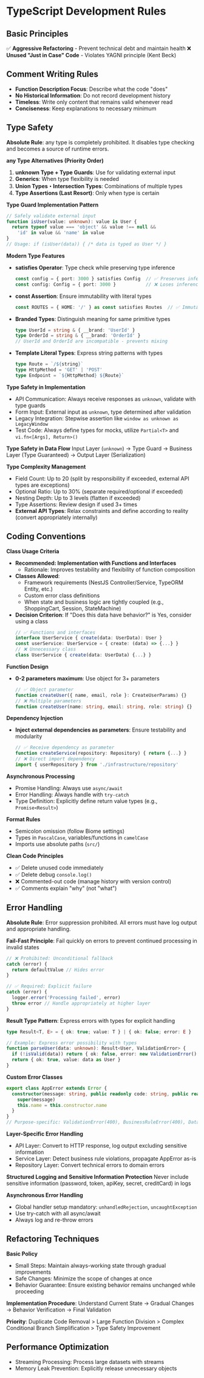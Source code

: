 # TypeScript Development Rules

## Basic Principles

✅ **Aggressive Refactoring** - Prevent technical debt and maintain health
❌ **Unused "Just in Case" Code** - Violates YAGNI principle (Kent Beck)

## Comment Writing Rules
- **Function Description Focus**: Describe what the code "does"
- **No Historical Information**: Do not record development history
- **Timeless**: Write only content that remains valid whenever read
- **Conciseness**: Keep explanations to necessary minimum

## Type Safety

**Absolute Rule**: any type is completely prohibited. It disables type checking and becomes a source of runtime errors.

**any Type Alternatives (Priority Order)**
1. **unknown Type + Type Guards**: Use for validating external input
2. **Generics**: When type flexibility is needed
3. **Union Types・Intersection Types**: Combinations of multiple types
4. **Type Assertions (Last Resort)**: Only when type is certain

**Type Guard Implementation Pattern**
```typescript
// Safely validate external input
function isUser(value: unknown): value is User {
  return typeof value === 'object' && value !== null && 
    'id' in value && 'name' in value
}
// Usage: if (isUser(data)) { /* data is typed as User */ }
```

**Modern Type Features**
- **satisfies Operator**: Type check while preserving type inference
  ```typescript
  const config = { port: 3000 } satisfies Config  // ✅ Preserves inference
  const config: Config = { port: 3000 }           // ❌ Loses inference
  ```
- **const Assertion**: Ensure immutability with literal types
  ```typescript
  const ROUTES = { HOME: '/' } as const satisfies Routes  // ✅ Immutable and type-safe
  ```
- **Branded Types**: Distinguish meaning for same primitive types
  ```typescript
  type UserId = string & { __brand: 'UserId' }
  type OrderId = string & { __brand: 'OrderId' }
  // UserId and OrderId are incompatible - prevents mixing
  ```
- **Template Literal Types**: Express string patterns with types
  ```typescript
  type Route = `/${string}`
  type HttpMethod = 'GET' | 'POST'
  type Endpoint = `${HttpMethod} ${Route}`
  ```

**Type Safety in Implementation**
- API Communication: Always receive responses as `unknown`, validate with type guards
- Form Input: External input as `unknown`, type determined after validation
- Legacy Integration: Stepwise assertion like `window as unknown as LegacyWindow`
- Test Code: Always define types for mocks, utilize `Partial<T>` and `vi.fn<[Args], Return>()`

**Type Safety in Data Flow**
Input Layer (`unknown`) → Type Guard → Business Layer (Type Guaranteed) → Output Layer (Serialization)

**Type Complexity Management**
- Field Count: Up to 20 (split by responsibility if exceeded, external API types are exceptions)
- Optional Ratio: Up to 30% (separate required/optional if exceeded)
- Nesting Depth: Up to 3 levels (flatten if exceeded)
- Type Assertions: Review design if used 3+ times
- **External API Types**: Relax constraints and define according to reality (convert appropriately internally)

## Coding Conventions

**Class Usage Criteria**
- **Recommended: Implementation with Functions and Interfaces**
  - Rationale: Improves testability and flexibility of function composition
- **Classes Allowed**: 
  - Framework requirements (NestJS Controller/Service, TypeORM Entity, etc.)
  - Custom error class definitions
  - When state and business logic are tightly coupled (e.g., ShoppingCart, Session, StateMachine)
- **Decision Criterion**: If "Does this data have behavior?" is Yes, consider using a class
  ```typescript
  // ✅ Functions and interfaces
  interface UserService { create(data: UserData): User }
  const userService: UserService = { create: (data) => {...} }
  // ❌ Unnecessary class
  class UserService { create(data: UserData) {...} }
  ```

**Function Design**
- **0-2 parameters maximum**: Use object for 3+ parameters
  ```typescript
  // ✅ Object parameter
  function createUser({ name, email, role }: CreateUserParams) {}
  // ❌ Multiple parameters
  function createUser(name: string, email: string, role: string) {}
  ```

**Dependency Injection**
- **Inject external dependencies as parameters**: Ensure testability and modularity
  ```typescript
  // ✅ Receive dependency as parameter
  function createService(repository: Repository) { return {...} }
  // ❌ Direct import dependency
  import { userRepository } from './infrastructure/repository'
  ```

**Asynchronous Processing**
- Promise Handling: Always use `async/await`
- Error Handling: Always handle with `try-catch`
- Type Definition: Explicitly define return value types (e.g., `Promise<Result>`)

**Format Rules**
- Semicolon omission (follow Biome settings)
- Types in `PascalCase`, variables/functions in `camelCase`
- Imports use absolute paths (`src/`)

**Clean Code Principles**
- ✅ Delete unused code immediately
- ✅ Delete debug `console.log()`
- ❌ Commented-out code (manage history with version control)
- ✅ Comments explain "why" (not "what")

## Error Handling

**Absolute Rule**: Error suppression prohibited. All errors must have log output and appropriate handling.

**Fail-Fast Principle**: Fail quickly on errors to prevent continued processing in invalid states
```typescript
// ❌ Prohibited: Unconditional fallback
catch (error) {
  return defaultValue // Hides error
}

// ✅ Required: Explicit failure
catch (error) {
  logger.error('Processing failed', error)
  throw error // Handle appropriately at higher layer
}
```

**Result Type Pattern**: Express errors with types for explicit handling
```typescript
type Result<T, E> = { ok: true; value: T } | { ok: false; error: E }

// Example: Express error possibility with types
function parseUser(data: unknown): Result<User, ValidationError> {
  if (!isValid(data)) return { ok: false, error: new ValidationError() }
  return { ok: true, value: data as User }
}
```

**Custom Error Classes**
```typescript
export class AppError extends Error {
  constructor(message: string, public readonly code: string, public readonly statusCode = 500) {
    super(message)
    this.name = this.constructor.name
  }
}
// Purpose-specific: ValidationError(400), BusinessRuleError(400), DatabaseError(500), ExternalServiceError(502)
```

**Layer-Specific Error Handling**
- API Layer: Convert to HTTP response, log output excluding sensitive information
- Service Layer: Detect business rule violations, propagate AppError as-is
- Repository Layer: Convert technical errors to domain errors

**Structured Logging and Sensitive Information Protection**
Never include sensitive information (password, token, apiKey, secret, creditCard) in logs

**Asynchronous Error Handling**
- Global handler setup mandatory: `unhandledRejection`, `uncaughtException`
- Use try-catch with all async/await
- Always log and re-throw errors

## Refactoring Techniques

**Basic Policy**
- Small Steps: Maintain always-working state through gradual improvements
- Safe Changes: Minimize the scope of changes at once
- Behavior Guarantee: Ensure existing behavior remains unchanged while proceeding

**Implementation Procedure**: Understand Current State → Gradual Changes → Behavior Verification → Final Validation

**Priority**: Duplicate Code Removal > Large Function Division > Complex Conditional Branch Simplification > Type Safety Improvement

## Performance Optimization

- Streaming Processing: Process large datasets with streams
- Memory Leak Prevention: Explicitly release unnecessary objects